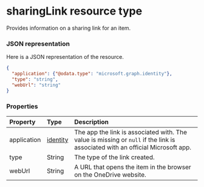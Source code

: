 # sharingLink resource type

Provides information on a sharing link for an item.

### JSON representation

Here is a JSON representation of the resource.

<!-- {
  "blockType": "resource",
  "optionalProperties": [
    "application"
  ],
  "@odata.type": "microsoft.graph.sharinglink"
}-->

```json
{
  "application": {"@odata.type": "microsoft.graph.identity"},
  "type": "string",
  "webUrl": "string"
}

```

### Properties

| Property    | Type                                 | Description                                                                                                                                                                      |
|:------------|:-------------------------------------|:---------------------------------------------------------------------------------------------------------------------------------------------------------------------------------|
| application | [identity](../resources/identity.md) | The app the link is associated with. The value is missing or `null` if the link is associated with an official Microsoft app.                                                    |
| type        | String                               | The type of the link created.                                                                                                                                                    |
| webUrl      | String                               | A URL that opens the item in the browser on the OneDrive website.                                                                                                                |

<!-- uuid: 8fcb5dbc-d5aa-4681-8e31-b001d5168d79
2015-10-25 14:57:30 UTC -->
<!-- {
  "type": "#page.annotation",
  "description": "sharingLink resource",
  "keywords": "",
  "section": "documentation",
  "tocPath": ""
}-->